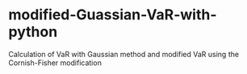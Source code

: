 # modified-Guassian-VaR-with-python
Calculation of VaR with Gaussian method and modified VaR using the Cornish-Fisher modification
